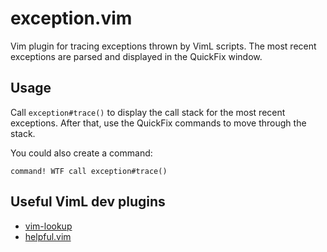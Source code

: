# exception.vim

Vim plugin for tracing exceptions thrown by VimL scripts.  The most recent
exceptions are parsed and displayed in the QuickFix window.


## Usage

Call `exception#trace()` to display the call stack for the most recent
exceptions.  After that, use the QuickFix commands to move through the stack.

You could also create a command:

```vim
command! WTF call exception#trace()
```


## Useful VimL dev plugins

- [vim-lookup](https://github.com/mhinz/vim-lookup)
- [helpful.vim](https://github.com/tweekmonster/helpful.vim)
